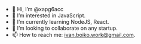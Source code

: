 - 👋 Hi, I’m @xapg6acc
- 👀 I’m interested in JavaScript.
- 🌱 I’m currently learning NodeJS, React.
- 💞️ I’m looking to collaborate on any startup.
- 📫 How to reach me: ivan.boiko.work@gmail.com.

<!---
xapg6acc/xapg6acc is a ✨ special ✨ repository because its `README.md` (this file) appears on your GitHub profile.
You can click the Preview link to take a look at your changes.
--->
